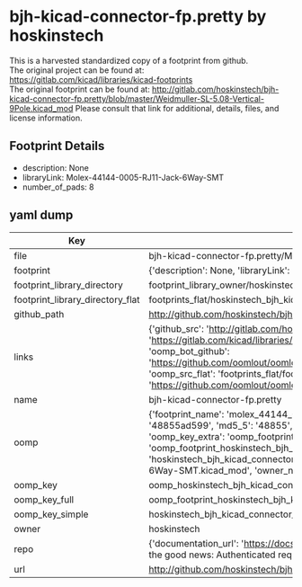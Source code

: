 # bjh-kicad-connector-fp.pretty by hoskinstech  
This is a harvested standardized copy of a footprint from github.  
The original project can be found at:  
https://gitlab.com/kicad/libraries/kicad-footprints  
The original footprint can be found at:
http://gitlab.com/hoskinstech/bjh-kicad-connector-fp.pretty/blob/master/Weidmuller-SL-5.08-Vertical-9Pole.kicad_mod
Please consult that link for additional, details, files, and license information.  
## Footprint Details
* description: None  
* libraryLink: Molex-44144-0005-RJ11-Jack-6Way-SMT  
* number_of_pads: 8  
## yaml dump  
| Key | Value |  
| --- | --- |  
| file | bjh-kicad-connector-fp.pretty/Molex-44144-0005-RJ11-Jack-6Way-SMT.kicad_mod |  
| footprint | {'description': None, 'libraryLink': 'Molex-44144-0005-RJ11-Jack-6Way-SMT', 'number_of_pads': 8} |  
| footprint_library_directory | footprint_library_owner/hoskinstech_bjh-kicad-connector-fp.pretty |  
| footprint_library_directory_flat | footprints_flat/hoskinstech_bjh_kicad_connector_fp_molex_44144_0005_rj11_jack_6way_smt/working |  
| github_path | http://github.com/hoskinstech/bjh-kicad-connector-fp.pretty/blob/master/Molex-44144-0005-RJ11-Jack-6Way-SMT.kicad_mod |  
| links | {'github_src': 'http://gitlab.com/hoskinstech/bjh-kicad-connector-fp.pretty/blob/master/Weidmuller-SL-5.08-Vertical-9Pole.kicad_mod', 'github_src_repo': 'https://gitlab.com/kicad/libraries/kicad-footprints', 'oomp_bot': 'footprints/hoskinstech_bjh_kicad_connector_fp_molex_44144_0005_rj11_jack_6way_smt/working', 'oomp_bot_github': 'https://github.com/oomlout/oomlout_oomp_footprint_bot/tree/main/footprints/hoskinstech_bjh_kicad_connector_fp_molex_44144_0005_rj11_jack_6way_smt/working', 'oomp_src_flat': 'footprints_flat/footprints_flat/hoskinstech_bjh_kicad_connector_fp_molex_44144_0005_rj11_jack_6way_smt/working', 'oomp_src_flat_github': 'https://github.com/oomlout/oomlout_oomp_footprint_src/tree/main/footprints_flat/hoskinstech_bjh_kicad_connector_fp_molex_44144_0005_rj11_jack_6way_smt/working'} |  
| name | bjh-kicad-connector-fp.pretty |  
| oomp | {'footprint_name': 'molex_44144_0005_rj11_jack_6way_smt', 'library_name': 'bjh_kicad_connector_fp', 'md5': '48855ad599e0e572a04294e02b715a57', 'md5_10': '48855ad599', 'md5_5': '48855', 'md5_6': '48855a', 'oomp_key': 'oomp_hoskinstech_bjh_kicad_connector_fp_molex_44144_0005_rj11_jack_6way_smt', 'oomp_key_extra': 'oomp_footprint_hoskinstech_bjh_kicad_connector_fp_molex_44144_0005_rj11_jack_6way_smt', 'oomp_key_full': 'oomp_footprint_hoskinstech_bjh_kicad_connector_fp_molex_44144_0005_rj11_jack_6way_smt_48855a', 'oomp_key_simple': 'hoskinstech_bjh_kicad_connector_fp_molex_44144_0005_rj11_jack_6way_smt', 'original_filename': 'bjh-kicad-connector-fp.pretty/Molex-44144-0005-RJ11-Jack-6Way-SMT.kicad_mod', 'owner_name': 'hoskinstech'} |  
| oomp_key | oomp_hoskinstech_bjh_kicad_connector_fp_molex_44144_0005_rj11_jack_6way_smt |  
| oomp_key_full | oomp_footprint_hoskinstech_bjh_kicad_connector_fp_molex_44144_0005_rj11_jack_6way_smt |  
| oomp_key_simple | hoskinstech_bjh_kicad_connector_fp_molex_44144_0005_rj11_jack_6way_smt |  
| owner | hoskinstech |  
| repo | {'documentation_url': 'https://docs.github.com/rest/overview/resources-in-the-rest-api#rate-limiting', 'message': "API rate limit exceeded for 84.66.173.59. (But here's the good news: Authenticated requests get a higher rate limit. Check out the documentation for more details.)"} |  
| url | http://github.com/hoskinstech/bjh-kicad-connector-fp.pretty |  

